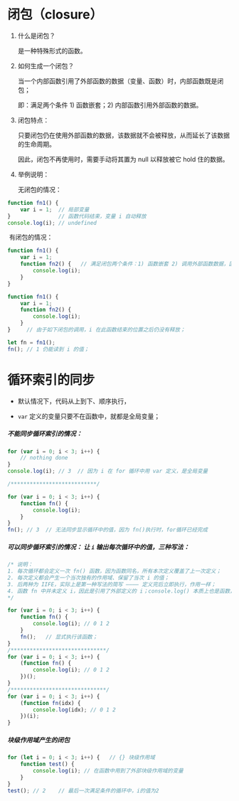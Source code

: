 # 闭包（closure）

1. 什么是闭包？

   是一种特殊形式的函数。

2. 如何生成一个闭包？

   当一个内部函数引用了外部函数的数据（变量、函数）时，内部函数既是闭包；

   即：满足两个条件 1) 函数嵌套；2) 内部函数引用外部函数的数据。

3. 闭包特点：

   只要闭包仍在使用外部函数的数据，该数据就不会被释放，从而延长了该数据的生命周期。

   因此，闭包不再使用时，需要手动将其置为 null 以释放被它 hold 住的数据。

4. 举例说明：

   无闭包的情况：

```js
function fn1() {
    var i = 1;	// 局部变量
}				// 函数代码结束，变量 i 自动释放
console.log(i); // undefined
```

​	 有闭包的情况：

```js
function fn1() {
    var i = 1;
    function fn2() {   // 满足闭包两个条件：1) 函数嵌套 2) 调用外部函数数据，因此fn2为闭包；
        console.log(i);
    }
}
```

```js
function fn1() {
    var i = 1;
    function fn2() {
        console.log(i);
    }
}	  // 由于如下闭包的调用，i 在此函数结束的位置之后仍没有释放；

let fn = fn1();
fn(); // 1 仍能读到 i 的值；
```





# 循环索引的同步

* 默认情况下，代码从上到下、顺序执行，

* `var` 定义的变量只要不在函数中，就都是全局变量；



##### 不能同步循环索引的情况：

```js
for (var i = 0; i < 3; i++) {
    // nothing done
}
console.log(i);	// 3  // 因为 i 在 for 循环中用 var 定义，是全局变量

/***************************/

for (var i = 0; i < 3; i++) {
    function fn() {
		console.log(i);   
    }
}
fn(); // 3	// 无法同步显示循环中的值，因为 fn()执行时，for循环已经完成
```



##### 可以同步循环索引的情况：	让 `i` 输出每次循环中的值，三种写法：

```js
/* 说明：
1. 每次循环都会定义一次 fn() 函数，因为函数同名，所有本次定义覆盖了上一次定义；
2. 每次定义都会产生一个当次独有的作用域、保留了当次 i 的值；
3. 后两种为 IIFE，实际上是第一种写法的简写 ———— 定义完后立即执行，作用一样；
4. 函数 fn 中并未定义 i，因此是引用了外部定义的 i；console.log() 本质上也是函数，如此，满足了闭包形成的两个条件，在这里也是闭包。
*/

for (var i = 0; i < 3; i++) {
    function fn() {
        console.log(i); // 0 1 2
    }
    fn();	// 显式执行该函数；
}
/******************************/
for (var i = 0; i < 3; i++) {
    (function fn() {
        console.log(i); // 0 1 2
    })();
}
/******************************/
for (var i = 0; i < 3; i++) {
    (function fn(idx) {
        console.log(idx); // 0 1 2
    })(i);
}
```



##### 块级作用域产生的闭包

```js
for (let i = 0; i < 3; i++) {	// {} 块级作用域
    function test() {
        console.log(i); // 在函数中用到了外部块级作用域的变量
    }
}
test(); // 2	// 最后一次满足条件的循环中，i的值为2
```

